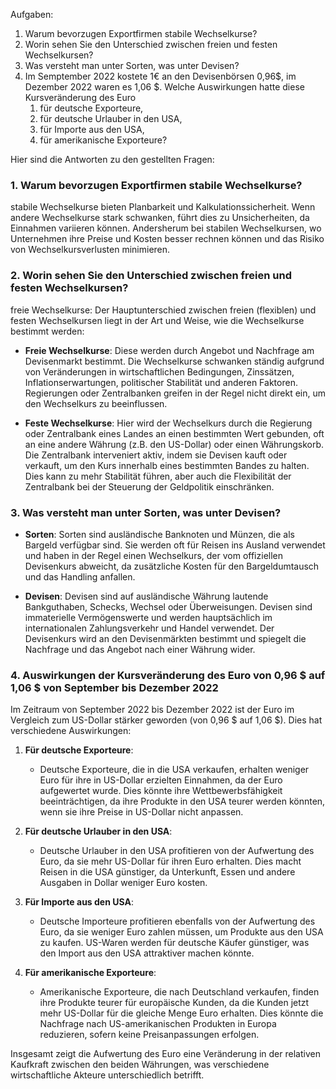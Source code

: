 
Aufgaben:
1. Warum bevorzugen Exportfirmen stabile Wechselkurse?
2. Worin sehen Sie den Unterschied zwischen freien und festen Wechselkursen?
3. Was versteht man unter Sorten, was unter Devisen?
4. Im Semptember 2022 kostete 1€ an den Devisenbörsen 0,96$, im Dezember 2022 waren es 1,06 $. Welche Auswirkungen hatte diese Kursveränderung des Euro
	1. für deutsche Exporteure,
	2. für deutsche Urlauber in den USA,
	3. für Importe aus den USA,
	4. für amerikanische Exporteure?

Hier sind die Antworten zu den gestellten Fragen:

### 1. Warum bevorzugen Exportfirmen stabile Wechselkurse?
stabile Wechselkurse bieten Planbarkeit und Kalkulationssicherheit. Wenn andere Wechselkurse stark schwanken, führt dies zu Unsicherheiten, da Einnahmen variieren können. Andersherum bei stabilen Wechselkursen, wo Unternehmen ihre Preise und Kosten besser rechnen können und das Risiko von Wechselkursverlusten minimieren.

### 2. Worin sehen Sie den Unterschied zwischen freien und festen Wechselkursen?

freie Wechselkurse: 
Der Hauptunterschied zwischen freien (flexiblen) und festen Wechselkursen liegt in der Art und Weise, wie die Wechselkurse bestimmt werden:

- **Freie Wechselkurse**: Diese werden durch Angebot und Nachfrage am Devisenmarkt bestimmt. Die Wechselkurse schwanken ständig aufgrund von Veränderungen in wirtschaftlichen Bedingungen, Zinssätzen, Inflationserwartungen, politischer Stabilität und anderen Faktoren. Regierungen oder Zentralbanken greifen in der Regel nicht direkt ein, um den Wechselkurs zu beeinflussen.

- **Feste Wechselkurse**: Hier wird der Wechselkurs durch die Regierung oder Zentralbank eines Landes an einen bestimmten Wert gebunden, oft an eine andere Währung (z.B. den US-Dollar) oder einen Währungskorb. Die Zentralbank interveniert aktiv, indem sie Devisen kauft oder verkauft, um den Kurs innerhalb eines bestimmten Bandes zu halten. Dies kann zu mehr Stabilität führen, aber auch die Flexibilität der Zentralbank bei der Steuerung der Geldpolitik einschränken.

### 3. Was versteht man unter Sorten, was unter Devisen?

- **Sorten**: Sorten sind ausländische Banknoten und Münzen, die als Bargeld verfügbar sind. Sie werden oft für Reisen ins Ausland verwendet und haben in der Regel einen Wechselkurs, der vom offiziellen Devisenkurs abweicht, da zusätzliche Kosten für den Bargeldumtausch und das Handling anfallen.

- **Devisen**: Devisen sind auf ausländische Währung lautende Bankguthaben, Schecks, Wechsel oder Überweisungen. Devisen sind immaterielle Vermögenswerte und werden hauptsächlich im internationalen Zahlungsverkehr und Handel verwendet. Der Devisenkurs wird an den Devisenmärkten bestimmt und spiegelt die Nachfrage und das Angebot nach einer Währung wider.

### 4. Auswirkungen der Kursveränderung des Euro von 0,96 $ auf 1,06 $ von September bis Dezember 2022

Im Zeitraum von September 2022 bis Dezember 2022 ist der Euro im Vergleich zum US-Dollar stärker geworden (von 0,96 $ auf 1,06 $). Dies hat verschiedene Auswirkungen:

1. **Für deutsche Exporteure**:
   - Deutsche Exporteure, die in die USA verkaufen, erhalten weniger Euro für ihre in US-Dollar erzielten Einnahmen, da der Euro aufgewertet wurde. Dies könnte ihre Wettbewerbsfähigkeit beeinträchtigen, da ihre Produkte in den USA teurer werden könnten, wenn sie ihre Preise in US-Dollar nicht anpassen.

2. **Für deutsche Urlauber in den USA**:
   - Deutsche Urlauber in den USA profitieren von der Aufwertung des Euro, da sie mehr US-Dollar für ihren Euro erhalten. Dies macht Reisen in die USA günstiger, da Unterkunft, Essen und andere Ausgaben in Dollar weniger Euro kosten.

3. **Für Importe aus den USA**:
   - Deutsche Importeure profitieren ebenfalls von der Aufwertung des Euro, da sie weniger Euro zahlen müssen, um Produkte aus den USA zu kaufen. US-Waren werden für deutsche Käufer günstiger, was den Import aus den USA attraktiver machen könnte.

4. **Für amerikanische Exporteure**:
   - Amerikanische Exporteure, die nach Deutschland verkaufen, finden ihre Produkte teurer für europäische Kunden, da die Kunden jetzt mehr US-Dollar für die gleiche Menge Euro erhalten. Dies könnte die Nachfrage nach US-amerikanischen Produkten in Europa reduzieren, sofern keine Preisanpassungen erfolgen.

Insgesamt zeigt die Aufwertung des Euro eine Veränderung in der relativen Kaufkraft zwischen den beiden Währungen, was verschiedene wirtschaftliche Akteure unterschiedlich betrifft.